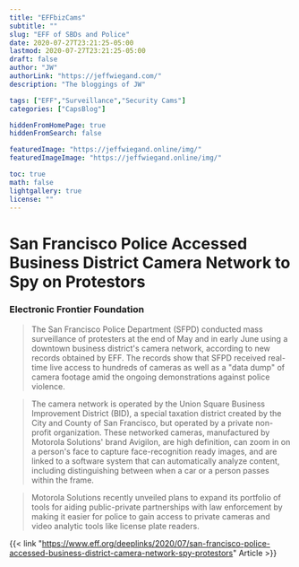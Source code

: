 ```yaml
---
title: "EFFbizCams"
subtitle: ""
slug: "EFF of SBDs and Police"
date: 2020-07-27T23:21:25-05:00
lastmod: 2020-07-27T23:21:25-05:00
draft: false
author: "JW"
authorLink: "https://jeffwiegand.com/"
description: "The bloggings of JW"

tags: ["EFF","Surveillance","Security Cams"]
categories: ["CapsBlog"]

hiddenFromHomePage: true
hiddenFromSearch: false

featuredImage: "https://jeffwiegand.online/img/"
featuredImageImage: "https://jeffwiegand.online/img/"

toc: true
math: false
lightgallery: true
license: ""
---
```


<!--more-->

# San Francisco Police Accessed Business District Camera Network to Spy on Protestors 

### Electronic Frontier Foundation

>The San Francisco Police Department (SFPD) conducted mass surveillance of protesters at the end of May and in early June using a downtown business district's camera network, according to new records obtained by EFF. The records show that SFPD received real-time live access to hundreds of cameras as well as a "data dump" of camera footage amid the ongoing demonstrations against police violence.

>The camera network is operated by the Union Square Business Improvement District (BID), a special taxation district created by the City and County of San Francisco, but operated by a private non-profit organization. These networked cameras, manufactured by Motorola Solutions' brand Avigilon, are high definition, can zoom in on a person's face to capture face-recognition ready images, and are linked to a software system that can automatically analyze content, including distinguishing between when a car or a person passes within the frame. 

>Motorola Solutions recently unveiled plans to expand its portfolio of tools for aiding public-private  partnerships with law enforcement by making it easier for police to gain access to private cameras and video analytic tools like license plate readers.

{{< link "https://www.eff.org/deeplinks/2020/07/san-francisco-police-accessed-business-district-camera-network-spy-protestors" Article >}}